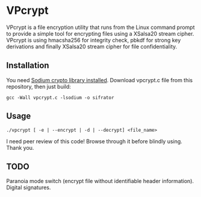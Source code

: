 VPcrypt
============

VPcrypt is a file encryption utility that runs from the Linux command prompt to provide a simple tool for encrypting files using a XSalsa20 stream cipher. VPcrypt is using hmacsha256 for integrity check, pbkdf for strong key derivations and finally XSalsa20 stream cipher for file confidentiality.

## Installation

You need [Sodium crypto library installed](https://github.com/jedisct1/libsodium).
Download vpcrypt.c file from this repository, then just build:

    gcc -Wall vpcrypt.c -lsodium -o sifrator

## Usage

    ./vpcrypt [ -e | --encrypt | -d | --decrypt] <file_name>

I need peer review of this code! Browse through it before blindly using. Thank you.

## TODO

Paranoia mode switch (encrypt file without identifiable header information).
Digital signatures.
